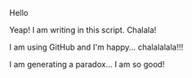 Hello

Yeap! I am writing in this script. Chalala!

I am using GitHub and I'm happy... chalalalala!!!

I am generating a paradox... I am so good!
